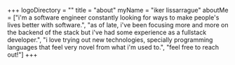 +++
logoDirectory = ""
title = "about"
myName = "iker lissarrague"
aboutMe = ["i'm a software engineer constantly looking for ways to make people's lives better with software.", "as of late, i've been focusing more and more on the backend of the stack but i've had some experience as a fullstack developer.", "i love trying out new technologies, specially programming languages that feel very novel from what i'm used to.", "feel free to reach out!"]
+++
